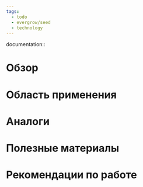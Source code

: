 ```yaml
---
tags:
  - todo
  - evergrow/seed
  - technology
---
```

documentation::  
# Обзор
# Область применения 
# Аналоги
# Полезные материалы
# Рекомендации по работе

